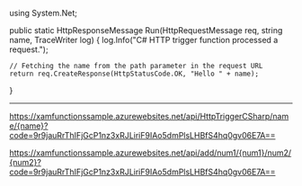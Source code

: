 using System.Net;

public static HttpResponseMessage Run(HttpRequestMessage req, string name, TraceWriter log)
{
    log.Info("C# HTTP trigger function processed a request.");

    // Fetching the name from the path parameter in the request URL
    return req.CreateResponse(HttpStatusCode.OK, "Hello " + name);
}


---------------------------------------------

https://xamfunctionssample.azurewebsites.net/api/HttpTriggerCSharp/name/{name}?code=9r9jauRrThIFjGcP1nz3xRJLiriF9IAo5dmPlsLHBfS4hq0gv06E7A==

https://xamfunctionssample.azurewebsites.net/api/add/num1/{num1}/num2/{num2}?code=9r9jauRrThIFjGcP1nz3xRJLiriF9IAo5dmPlsLHBfS4hq0gv06E7A==